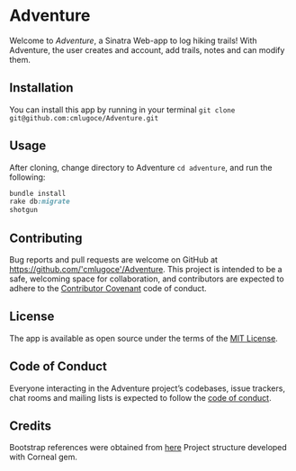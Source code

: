 
# Adventure

Welcome to *Adventure*, a Sinatra Web-app to log hiking trails! With Adventure, the user creates and account, add trails, notes and can modify them.

## Installation

 You can install this app by running in your terminal `git clone git@github.com:cmlugoce/Adventure.git`

## Usage

After cloning, change directory to Adventure `cd adventure`, and run the following:
```ruby
bundle install
rake db:migrate
shotgun
```

## Contributing

Bug reports and pull requests are welcome on GitHub at https://github.com/'cmlugoce'/Adventure. This project is intended to be a safe, welcoming space for collaboration, and contributors are expected to adhere to the [Contributor Covenant](http://contributor-covenant.org) code of conduct.

## License

The app is available as open source under the terms of the [MIT License](https://opensource.org/licenses/MIT).

## Code of Conduct

Everyone interacting in the Adventure project’s codebases, issue trackers, chat rooms and mailing lists is expected to follow the [code of conduct](https://github.com/'cmlugoce'/Adventure/blob/master/CODE_OF_CONDUCT.md).

## Credits

Bootstrap references were obtained from [here](https://getbootstrap.com)
Project structure developed with Corneal gem.
